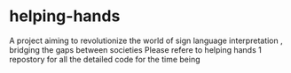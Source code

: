 # helping-hands
A project aiming to revolutionize the world of sign language interpretation , bridging the gaps between societies
Please refere to helping hands 1 repostory for all the detailed code for the time being
